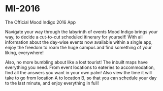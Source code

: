 # MI-2016
The Official Mood Indigo 2016 App

Navigate your way through the labyrinth of events Mood Indigo brings your way, to decide a cut-to-cut scheduled itinerary for yourself! With all information about the day-wise events now available within a single app, enjoy the freedom to roam the huge campus and find something of your liking, everywhere!

Also, no more bumbling about like a lost tourist! The inbuilt maps have everything you need. From event locations to eateries to accommodation, find all the answers you want in your own palm! Also view the time it will take to go from location A to location B, so that you can schedule your day to the last minute, and enjoy everything in full!
